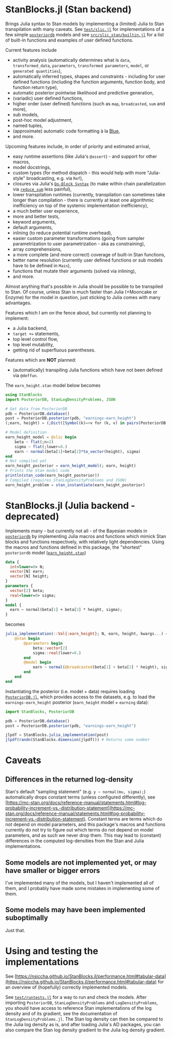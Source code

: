 # StanBlocks.jl (Stan backend)

Brings Julia syntax to Stan models by implementing a (limited) Julia to Stan transpilation with many caveats. 
See [`test/slic.jl`](test/slic.jl) for implementations of a few simple [`posteriordb`](https://github.com/stan-dev/posteriordb) models
and see [`src/slic_stan/builtin.jl`](src/slic_stan/builtin.jl) for a list of built-in functions and examples of user defined functions.

Current features include

* activity analysis (automatically determines what is `data`, `transformed_data`, `parameters`, `transformed parameters`, `model`, or `generated quantities`),
* automatically inferred types, shapes and constraints - including for user defined functions (including the function arguments, function body, and function return type),
* automatic posterior pointwise likelihood and predictive generation,
* (variadic) user defined functions,
* higher order (user defined) functions (such as `map`, `broadcasted`, `sum` and more),
* sub models,
* post-hoc model adjustment,
* named tuples,
* (approximate) automatic code formatting à la [Blue](https://github.com/JuliaDiff/BlueStyle),
* and more.


Upcoming features include, in order of priority and estimated arrival,

* easy runtime assertions (like Julia's `@assert`) - and support for other macros,
* model docstrings, 
* custom types (for method dispatch - this would help with more "Julia-style" broadcasting, e.g. via `Ref`),
* closures via Julia's [`Do-Block Syntax`](https://docs.julialang.org/en/v1/manual/functions/#Do-Block-Syntax-for-Function-Arguments) (to make within chain parallelization via [`reduce_sum`](https://mc-stan.org/docs/stan-users-guide/parallelization.html#reduce-sum) less painful),
* lower transpilation runtimes (currently, transpilation can sometimes take longer than compilation - there is currently at least one algorithmic inefficiency on top of the systemic implementation inefficiency),
* a much better user experience,
* more and better tests,
* keyword arguments,
* default arguments,
* inlining (to reduce potential runtime overhead),
* easier custom parameter transformations (going from sampler parametrization to user parametrization - aka as constraining),
* array comprehensions,
* a more complete (and more correct) coverage of built-in Stan functions,
* better name resolution (currently user defined functions or sub models have to be defined in `Main`),
* functions that mutate their arguments (solved via inlining),
* and more.

Almost anything that's possible in Julia should be possible to be transpiled to Stan. 
Of course, unless Stan is much faster than Julia (+Mooncake or Enzyme) for the model in question, 
just sticking to Julia comes with many advantages. 

Features which I am on the fence about, but currently not planning to implement:

* a Julia backend,
* `target +=` statements,
* top level control flow,
* top level mutability,
* getting rid of superfluous parentheses.

Features which are **NOT** planned:

* (automatically) transpiling Julia functions which have not been defined via `@deffun`. 

The `earn_height.stan` model below becomes 

```julia
using StanBlocks
import PosteriorDB, StanLogDensityProblems, JSON

# Get data from PosteriorDB
pdb = PosteriorDB.database()
post = PosteriorDB.posterior(pdb, "earnings-earn_height")
(;earn, height) = (;Dict([Symbol(k)=>v for (k, v) in pairs(PosteriorDB.load(PosteriorDB.dataset(post)))])...)

# Model definition
earn_height_model = @slic begin 
    beta ~ flat(;n=2)
    sigma ~ flat(;lower=0.)
    earn ~ normal(beta[1]+beta[2]*to_vector(height), sigma)
end
# Not compiled yet
earn_height_posterior = earn_height_model(; earn, height)
# Prints the Stan model code
println(stan_code(earn_height_posterior))
# Compiled (requires StanLogDensityProblems and JSON)
earn_height_problem = stan_instantiate(earn_height_posterior)
```


# StanBlocks.jl (Julia backend - deprecated)

Implements many - but currently not all - of the Bayesian models in [`posteriordb`](https://github.com/stan-dev/posteriordb)
by implementing Julia macros and functions which mimick Stan blocks and functions respectively, with relatively light dependencies. 
Using the macros and functions defined in this package, the "shortest" `posteriordb` model ([`earn_height.stan`](https://github.com/stan-dev/posteriordb/blob/master/posterior_database/models/stan/earn_height.stan))

```stan
data {
  int<lower=0> N;
  vector[N] earn;
  vector[N] height;
}
parameters {
  vector[2] beta;
  real<lower=0> sigma;
}
model {
  earn ~ normal(beta[1] + beta[2] * height, sigma);
}
```

becomes

```julia
julia_implementation(::Val{:earn_height}; N, earn, height, kwargs...) = begin 
    @stan begin 
        @parameters begin
            beta::vector[2]
            sigma::real(lower=0.)
        end
        @model begin
            earn ~ normal(@broadcasted(beta[1] + beta[2] * height), sigma);
        end
    end
end
```

Instantiating the posterior (i.e. model + data) requires loading [`PosteriorDB.jl`](https://github.com/sethaxen/PosteriorDB.jl),
which provides access to the datasets, e.g. to load the `earnings-earn_height` posterior (`earn_height` model + `earning` data):

```julia
import StanBlocks, PosteriorDB

pdb = PosteriorDB.database()
post = PosteriorDB.posterior(pdb, "earnings-earn_height")

jlpdf = StanBlocks.julia_implementation(post)
jlpdf(randn(StanBlocks.dimension(jlpdf))) # Returns some number
```

# Caveats

## Differences in the returned log-density

Stan's default "sampling statement" (e.g. `y ~ normal(mu, sigma);`) automatically drops constant terms (unless configured differently), see [https://mc-stan.org/docs/reference-manual/statements.html#log-probability-increment-vs.-distribution-statement](https://mc-stan.org/docs/reference-manual/statements.html#log-probability-increment-vs.-distribution-statement). 
Constant terms are terms which do not depend on model parameters, and this package's macros and functions currently do not try to figure out which terms do not depend on model parameters, and as such we never drop them.
This may lead to (constant) differences in the computed log-densities from the Stan and Julia implementations.

## Some models are not implemented yet, or may have smaller or bigger errors

I've implemented many of the models, but I haven't implemented all of them, and I probably have made some mistakes in implementing some of them.

## Some models may have been implemented suboptimally

Just that.

# Using and testing the implementations

See [https://nsiccha.github.io/StanBlocks.jl/performance.html#tabular-data](https://nsiccha.github.io/StanBlocks.jl/performance.html#tabular-data) for an overview of (hopefully) correctly implemented models.

See [`test/runtests.jl`](https://github.com/nsiccha/StanBlocks.jl/blob/main/test/runtests.jl) for a way to run and check the models. 
After importing `PosteriorDB`, `StanLogDensityProblems` and `LogDensityProblems`, you should have access to reference Stan implementations of the log density and of its gradient, see the documentation of `StanLogDensityProblems.jl`.
The Stan log density can then be compared to the Julia log density as is, and after loading Julia's AD packages, you can also compare the Stan log density gradient to the Julia log density gradient.